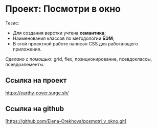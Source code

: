 # Проект: Посмотри в окно  

Тезис:  
* Для создания верстки учтена __семантика__;  
* Наименования классов по методологии __БЭМ__;  
* В этой проектной работе написан CSS для работающего приложения.  

_Сделано с помощью_: grid, flex, позиционирование, псевдоклассы, псевдоэлементы.  

## Ссылка на проект  
https://earthy-cover.surge.sh/  

## Ссылка на github  
[https://github.com/Elena-Orekhova/posmotri_v_okno.git]

